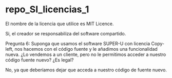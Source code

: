 # repo_SI_licencias_1
El nombre de la licencia que utilice es MIT Licence.

Si, el creador se responsabiliza del software compartido.

Pregunta 6:
Suponga que usamos el software SUPER-U con licencia Copy-left, nos hacemos con el código fuente y le añadimos una funcionalidad nueva.
¿Lo vendemos a un cliente, pero no le permitimos acceder a nuestro código fuente nuevo? ¿Es legal?

No, ya que deberíamos dejar que acceda a nuestro código de fuente nuevo.

